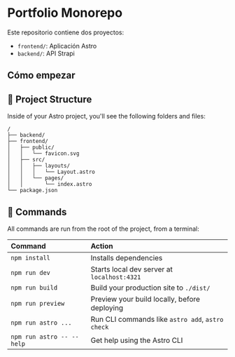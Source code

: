 # Portfolio Monorepo

Este repositorio contiene dos proyectos:

- `frontend/`: Aplicación Astro 
- `backend/`: API Strapi 

## Cómo empezar



## 🚀 Project Structure

Inside of your Astro project, you'll see the following folders and files:

```text
/
├── backend/
├── frontend/
│   ├── public/
│   │   └── favicon.svg
│   ├── src/
│   │   ├── layouts/
│   │   │   └── Layout.astro
│   │   └── pages/
│   │       └── index.astro
└── package.json
```

## 🧞 Commands

All commands are run from the root of the project, from a terminal:

| Command                   | Action                                           |
| :------------------------ | :----------------------------------------------- |
| `npm install`             | Installs dependencies                            |
| `npm run dev`             | Starts local dev server at `localhost:4321`      |
| `npm run build`           | Build your production site to `./dist/`          |
| `npm run preview`         | Preview your build locally, before deploying     |
| `npm run astro ...`       | Run CLI commands like `astro add`, `astro check` |
| `npm run astro -- --help` | Get help using the Astro CLI                     |

